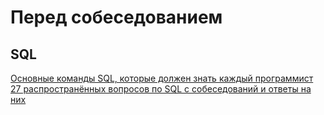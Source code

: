 # Перед собеседованием

## SQL

[Основные команды SQL, которые должен знать каждый программист](https://tproger.ru/translations/sql-recap/)
[27 распространённых вопросов по SQL с собеседований и ответы на них](https://tproger.ru/articles/sql-interview-questions/)
